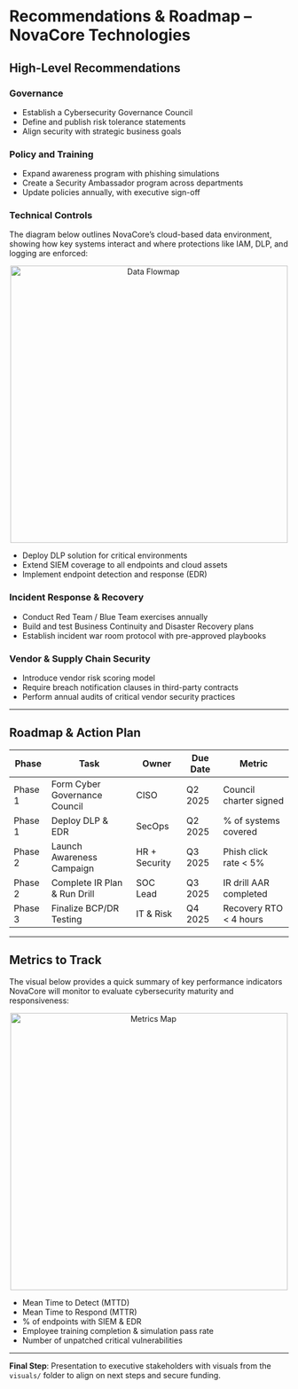 # Recommendations & Roadmap – NovaCore Technologies

## High-Level Recommendations

### Governance
- Establish a Cybersecurity Governance Council
- Define and publish risk tolerance statements
- Align security with strategic business goals

### Policy and Training
- Expand awareness program with phishing simulations
- Create a Security Ambassador program across departments
- Update policies annually, with executive sign-off

### Technical Controls

The diagram below outlines NovaCore’s cloud-based data environment, showing how key systems interact and where protections like IAM, DLP, and logging are enforced:

<div align="center">
<img alt="Data Flowmap" src="https://github.com/user-attachments/assets/171cb0b4-3e79-455b-a509-77ca04468c8e" width="500">
</div>

- Deploy DLP solution for critical environments
- Extend SIEM coverage to all endpoints and cloud assets
- Implement endpoint detection and response (EDR)

### Incident Response & Recovery
- Conduct Red Team / Blue Team exercises annually
- Build and test Business Continuity and Disaster Recovery plans
- Establish incident war room protocol with pre-approved playbooks

### Vendor & Supply Chain Security
- Introduce vendor risk scoring model
- Require breach notification clauses in third-party contracts
- Perform annual audits of critical vendor security practices

---

## Roadmap & Action Plan

| Phase | Task | Owner | Due Date | Metric |
|-------|------|-------|----------|--------|
| Phase 1 | Form Cyber Governance Council | CISO | Q2 2025 | Council charter signed |
| Phase 1 | Deploy DLP & EDR | SecOps | Q2 2025 | % of systems covered |
| Phase 2 | Launch Awareness Campaign | HR + Security | Q3 2025 | Phish click rate < 5% |
| Phase 2 | Complete IR Plan & Run Drill | SOC Lead | Q3 2025 | IR drill AAR completed |
| Phase 3 | Finalize BCP/DR Testing | IT & Risk | Q4 2025 | Recovery RTO < 4 hours |

---

## Metrics to Track

The visual below provides a quick summary of key performance indicators NovaCore will monitor to evaluate cybersecurity maturity and responsiveness:

<div align="center">
<img alt="Metrics Map" src="https://github.com/user-attachments/assets/1f21b131-eeb1-409d-9c0c-03e2e8d941ea" width="500">
</div>

- Mean Time to Detect (MTTD)
- Mean Time to Respond (MTTR)
- % of endpoints with SIEM & EDR
- Employee training completion & simulation pass rate
- Number of unpatched critical vulnerabilities

---

**Final Step**: Presentation to executive stakeholders with visuals from the `visuals/` folder to align on next steps and secure funding.


